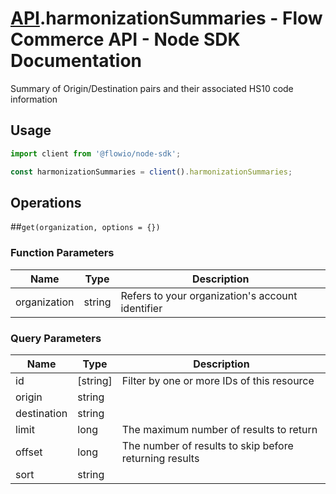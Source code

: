 # [API](README.md).harmonizationSummaries - Flow Commerce API - Node SDK Documentation

Summary of Origin/Destination pairs and their associated HS10 code information

## Usage

```JavaScript
import client from '@flowio/node-sdk';

const harmonizationSummaries = client().harmonizationSummaries;
```

## Operations

##`get(organization, options = {})`

### Function Parameters

| Name  | Type | Description |
| ---- | ---- | ---- |
| organization | string | Refers to your organization&#x27;s account identifier |

### Query Parameters

| Name  | Type | Description |
| ---- | ---- | ---- |
| id | [string] | Filter by one or more IDs of this resource |
| origin | string |  |
| destination | string |  |
| limit | long | The maximum number of results to return |
| offset | long | The number of results to skip before returning results |
| sort | string |  |

